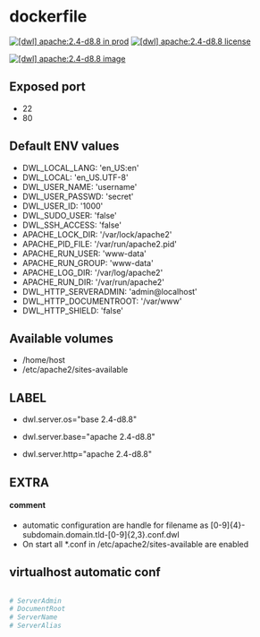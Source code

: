 # dockerfile

[![[dwl] apache:2.4-d8.8 in prod][badge-shields]](https://hub.docker.com/r/davask/d-apache/)
[![[dwl] apache:2.4-d8.8 license][badge-fossa]](https://app.fossa.io/projects/git%2Bhttps%3A%2F%2Fgithub.com%2Fdavask%2Fd-apache?ref=badge_shield)

[![[dwl] apache:2.4-d8.8 image][badge-docker]](https://hub.docker.com/r/davask/d-apache/)

[badge-docker]: https://dockeri.co/image/davask/d-apache "[dwl] apache:2.4-d8.8 image"
[badge-shields]: https://img.shields.io/badge/davask%2Fd--apache-prod-brightgreen.svg?style=flat "[dwl] apache:2.4-d8.8 in prod"
[badge-fossa]: https://img.shields.io/badge/davask%2Fd--apache-license--MIT-brightgreen.svg?style=flat "[dwl] apache:2.4-d8.8 license"

## Exposed port

- 22
- 80
## Default ENV values

- DWL_LOCAL_LANG: 'en_US:en'
- DWL_LOCAL: 'en_US.UTF-8'
- DWL_USER_NAME: 'username'
- DWL_USER_PASSWD: 'secret'
- DWL_USER_ID: '1000'
- DWL_SUDO_USER: 'false'
- DWL_SSH_ACCESS: 'false'
- APACHE_LOCK_DIR: '/var/lock/apache2'
- APACHE_PID_FILE: '/var/run/apache2.pid'
- APACHE_RUN_USER: 'www-data'
- APACHE_RUN_GROUP: 'www-data'
- APACHE_LOG_DIR: '/var/log/apache2'
- APACHE_RUN_DIR: '/var/run/apache2'
- DWL_HTTP_SERVERADMIN: 'admin@localhost'
- DWL_HTTP_DOCUMENTROOT: '/var/www'
- DWL_HTTP_SHIELD: 'false'
## Available volumes

- /home/host
- /etc/apache2/sites-available
## LABEL

- dwl.server.os="base 2.4-d8.8"

- dwl.server.base="apache 2.4-d8.8"

- dwl.server.http="apache 2.4-d8.8"

## EXTRA

#### comment

- automatic configuration are handle for filename as [0-9]{4}\-subdomain\.domain\.tld\-[0-9]{2,3}\.conf\.dwl
- On start all *.conf in /etc/apache2/sites-available are enabled

## virtualhost automatic conf

```bash

# ServerAdmin
# DocumentRoot
# ServerName
# ServerAlias

```

